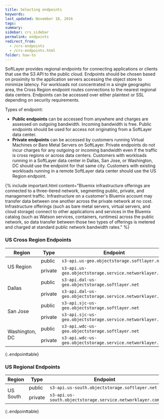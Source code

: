 ```yaml
---
title: Selecting endpoints
keywords: 
last_updated: November 18, 2016
tags: 
summary: 
sidebar: crs_sidebar
permalink: endpoints
redirect_from:
  - /crs-endpoints
  - /crs-endpoints.html
folder: how-to
---
```


SoftLayer provides regional endpoints for connecting applications or clients that use the S3 API to the public cloud. Endpoints should be chosen based on proximity to the application servers accessing the object store to minimize latency.  For workloads not concentrated in a single geographic area, the Cross Region endpoint routes connections to the nearest regional data centers.  Endpoints can be accessed over either plaintext or SSL depending on security requirements.

Types of endpoint:

* **Public endpoints** can be accessed from anywhere and charges are assessed on outgoing bandwidth. Incoming bandwidth is free. Public endpoints should be used for access not originating from a SoftLayer data center. 
* **Private endpoints** can be accessed by customers running Virtual Machines or Bare Metal Servers on SoftLayer. Private endpoints do not incur charges for any outgoing or incoming bandwidth even if the traffic is cross regions or across data centers. Customers with workloads running in a SoftLayer data center in Dallas, San Jose, or Washington, DC should use the endpoint for that same city. Customers with existing workloads running in a remote SoftLayer data center should use the US Region endpoint.

{% include important.html content="Bluemix infrastructure offerings are connected to a three-tiered network, segmenting public, private, and management traffic. Infrastructure on a customer's Bluemix account may transfer data between one another across the private network at no cost. Infrastructure offerings (such as bare metal servers, virtual servers, and cloud storage) connect to other applications and services in the Bluemix catalog (such as Watson services, containers, runtimes) across the public network, so data transfer between those two types of offerings is  metered and charged at standard public network bandwidth rates." %}

### US Cross Region Endpoints

<table>
  <thead>
    <tr>
      <th>Region</th>
      <th>Type</th>
      <th>Endpoint</th>
    </tr>
  </thead>
    <tr>
    <td rowspan="2">US Region</td>
    <td>public</td>
    <td><code class="highlighter-rouge">s3-api.us-geo.objectstorage.softlayer.net</code></td>
  </tr>
  <tr>
    <td>private</td>
    <td><code class="highlighter-rouge">s3-api.us-geo.objectstorage.service.networklayer.com</code></td>
  </tr>
  <tr>
    <td rowspan="2">Dallas</td>
    <td>public</td>
    <td><code class="highlighter-rouge">s3-api.dal-us-geo.objectstorage.softlayer.net</code></td>
  </tr>
  <tr>
    <td>private</td>
    <td><code class="highlighter-rouge">s3-api.dal-us-geo.objectstorage.service.networklayer.com</code></td>
  </tr>
  <tr>
    <td rowspan="2">San Jose</td>
        <td>public</td>
    <td><code class="highlighter-rouge">s3-api.sjc-us-geo.objectstorage.softlayer.net</code></td>
  </tr>
  <tr>
    <td>private</td>
    <td><code class="highlighter-rouge">s3-api.sjc-us-geo.objectstorage.service.networklayer.com</code></td>
  </tr>
  <tr>
    <td rowspan="2">Washington, DC</td>
    <td>public</td>
    <td><code class="highlighter-rouge">s3-api.wdc-us-geo.objectstorage.softlayer.net</code></td>
  </tr>
  <tr>
    <td>private</td>
    <td><code class="highlighter-rouge">s3-api.wdc-us-geo.objectstorage.service.networklayer.com</code></td>
  </tr>
</table>
{:.endpointtable}


### US Regional Endpoints

<table>
  <thead>
    <tr>
      <th>Region</th>
      <th>Type</th>
      <th>Endpoint</th>
    </tr>
  </thead>
    <tr>
    <td rowspan="2">US South</td>
    <td>public</td>
    <td><code class="highlighter-rouge">s3-api.us-south.objectstorage.softlayer.net</code></td>
  </tr>
  <tr>
    <td>private</td>
    <td><code class="highlighter-rouge">s3-api.us-south.objectstorage.service.networklayer.com</code></td>
  </tr>
</table>
{:.endpointtable}